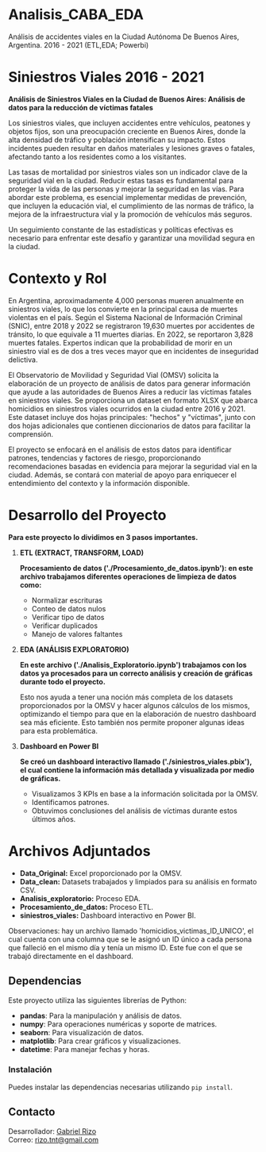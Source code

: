 # Analisis_CABA_EDA
Análisis de accidentes viales en la Ciudad Autónoma De Buenos Aires, Argentina.  2016 - 2021 (ETL,EDA; Powerbi)

# Siniestros Viales 2016 - 2021

__Análisis de Siniestros Viales en la Ciudad de Buenos Aires: Análisis de datos para la reducción de víctimas fatales__

Los siniestros viales, que incluyen accidentes entre vehículos, peatones y objetos fijos, son una preocupación creciente en Buenos Aires, donde la alta densidad de tráfico y población intensifican su impacto. Estos incidentes pueden resultar en daños materiales y lesiones graves o fatales, afectando tanto a los residentes como a los visitantes.

Las tasas de mortalidad por siniestros viales son un indicador clave de la seguridad vial en la ciudad. Reducir estas tasas es fundamental para proteger la vida de las personas y mejorar la seguridad en las vías. Para abordar este problema, es esencial implementar medidas de prevención, que incluyen la educación vial, el cumplimiento de las normas de tráfico, la mejora de la infraestructura vial y la promoción de vehículos más seguros.

Un seguimiento constante de las estadísticas y políticas efectivas es necesario para enfrentar este desafío y garantizar una movilidad segura en la ciudad.

# Contexto y Rol 

En Argentina, aproximadamente 4,000 personas mueren anualmente en siniestros viales, lo que los convierte en la principal causa de muertes violentas en el país. Según el Sistema Nacional de Información Criminal (SNIC), entre 2018 y 2022 se registraron 19,630 muertes por accidentes de tránsito, lo que equivale a 11 muertes diarias. En 2022, se reportaron 3,828 muertes fatales. Expertos indican que la probabilidad de morir en un siniestro vial es de dos a tres veces mayor que en incidentes de inseguridad delictiva.

El Observatorio de Movilidad y Seguridad Vial (OMSV) solicita la elaboración de un proyecto de análisis de datos para generar información que ayude a las autoridades de Buenos Aires a reducir las víctimas fatales en siniestros viales. Se proporciona un dataset en formato XLSX que abarca homicidios en siniestros viales ocurridos en la ciudad entre 2016 y 2021. Este dataset incluye dos hojas principales: "hechos" y "víctimas", junto con dos hojas adicionales que contienen diccionarios de datos para facilitar la comprensión.

El proyecto se enfocará en el análisis de estos datos para identificar patrones, tendencias y factores de riesgo, proporcionando recomendaciones basadas en evidencia para mejorar la seguridad vial en la ciudad. Además, se contará con material de apoyo para enriquecer el entendimiento del contexto y la información disponible.

# Desarrollo del Proyecto

__Para este proyecto lo dividimos en 3 pasos importantes.__

1. **ETL (EXTRACT, TRANSFORM, LOAD)**

   __Procesamiento de datos ('./Procesamiento_de_datos.ipynb'): en este archivo trabajamos diferentes operaciones de limpieza de datos como:__ <br>
   * Normalizar escrituras <br>
   * Conteo de datos nulos <br>
   * Verificar tipo de datos <br>
   * Verificar duplicados <br>
   * Manejo de valores faltantes

2. **EDA (ANÁLISIS EXPLORATORIO)** <br>

   __En este archivo ('./Analisis_Exploratorio.ipynb') trabajamos con los datos ya procesados para un correcto análisis y creación de gráficas durante todo el proyecto.__

   Esto nos ayuda a tener una noción más completa de los datasets proporcionados por la OMSV y hacer algunos cálculos de los mismos, optimizando el tiempo para que en la elaboración de nuestro dashboard sea más eficiente. Esto también nos permite proponer algunas ideas para esta problemática.

3. **Dashboard en Power BI** <br>

   __Se creó un dashboard interactivo llamado ('./siniestros_viales.pbix'), el cual contiene la información más detallada y visualizada por medio de gráficas.__ 

   * Visualizamos 3 KPIs en base a la información solicitada por la OMSV.
   * Identificamos patrones.
   * Obtuvimos conclusiones del análisis de víctimas durante estos últimos años.

# Archivos Adjuntados

* __Data_Original:__ Excel proporcionado por la OMSV.
* __Data_clean:__ Datasets trabajados y limpiados para su análisis en formato CSV.
* __Analisis_exploratorio:__ Proceso EDA.
* __Procesamiento_de_datos:__ Proceso ETL.
* __siniestros_viales:__ Dashboard interactivo en Power BI.

Observaciones: hay un archivo llamado 'homicidios_victimas_ID_UNICO', el cual cuenta con una columna que se le asignó un ID único a cada persona que falleció en el mismo día y tenía un mismo ID. Este fue con el que se trabajó directamente en el dashboard.

## Dependencias

Este proyecto utiliza las siguientes librerías de Python:

- **pandas**: Para la manipulación y análisis de datos.
- **numpy**: Para operaciones numéricas y soporte de matrices.
- **seaborn**: Para visualización de datos.
- **matplotlib**: Para crear gráficos y visualizaciones.
- **datetime**: Para manejar fechas y horas.

### Instalación

Puedes instalar las dependencias necesarias utilizando `pip install`.

## Contacto

Desarrollador: [Gabriel Rizo](https://github.com/Rizo12G)  
Correo: rizo.tnt@gmail.com
